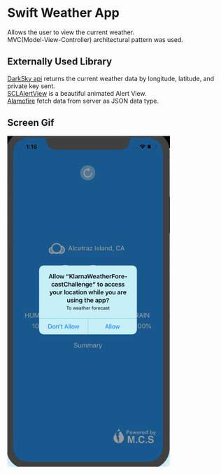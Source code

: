 <h1>Swift Weather App</h1>

Allows the user to view the current weather. </br>
MVC(Model-View-Controller) architectural pattern was used.

<h2>Externally Used Library</h2>
<a href = "https://darksky.net/dev">DarkSky api</A> returns the current weather data by longitude, latitude, and private key sent.</br>
<a href = "https://github.com/vikmeup/SCLAlertView-Swift" >SCLAlertView</a> is a beautiful animated Alert View.</br>
<a href = "https://github.com/Alamofire/Alamofire">Alamofire</a> fetch data from server as JSON data type.</br>

<h2>Screen Gif</h2>

![alt text](screen.gif)
